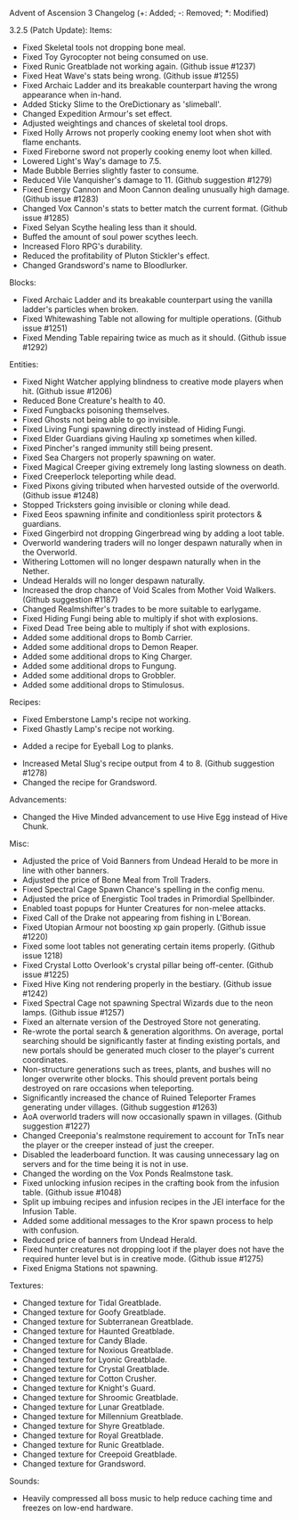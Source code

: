 Advent of Ascension 3 Changelog
(+: Added; -: Removed; *: Modified)

3.2.5 (Patch Update):
Items:
* Fixed Skeletal tools not dropping bone meal.
* Fixed Toy Gyrocopter not being consumed on use.
* Fixed Runic Greatblade not working again. (Github issue #1237)
* Fixed Heat Wave's stats being wrong. (Github issue #1255)
* Fixed Archaic Ladder and its breakable counterpart having the wrong appearance when in-hand.
* Added Sticky Slime to the OreDictionary as 'slimeball'.
* Changed Expedition Armour's set effect.
* Adjusted weightings and chances of skeletal tool drops.
* Fixed Holly Arrows not properly cooking enemy loot when shot with flame enchants.
* Fixed Fireborne sword not properly cooking enemy loot when killed.
* Lowered Light's Way's damage to 7.5.
* Made Bubble Berries slightly faster to consume.
* Reduced Vile Vanquisher's damage to 11. (Github suggestion #1279)
* Fixed Energy Cannon and Moon Cannon dealing unusually high damage. (Github issue #1283)
* Changed Vox Cannon's stats to better match the current format. (Github issue #1285)
* Fixed Selyan Scythe healing less than it should.
* Buffed the amount of soul power scythes leech.
* Increased Floro RPG's durability.
* Reduced the profitability of Pluton Stickler's effect.
* Changed Grandsword's name to Bloodlurker.

Blocks:
* Fixed Archaic Ladder and its breakable counterpart using the vanilla ladder's particles when broken.
* Fixed Whitewashing Table not allowing for multiple operations. (Github issue #1251)
* Fixed Mending Table repairing twice as much as it should. (Github issue #1292)

Entities:
* Fixed Night Watcher applying blindness to creative mode players when hit. (Github issue #1206)
* Reduced Bone Creature's health to 40.
* Fixed Fungbacks poisoning themselves.
* Fixed Ghosts not being able to go invisible.
* Fixed Living Fungi spawning directly instead of Hiding Fungi.
* Fixed Elder Guardians giving Hauling xp sometimes when killed.
* Fixed Pincher's ranged immunity still being present.
* Fixed Sea Chargers not properly spawning on water.
* Fixed Magical Creeper giving extremely long lasting slowness on death.
* Fixed Creeperlock teleporting while dead.
* Fixed Pixons giving tributed when harvested outside of the overworld. (Github issue #1248)
* Stopped Tricksters going invisible or cloning while dead.
* Fixed Eeos spawning infinite and conditionless spirit protectors & guardians.
* Fixed Gingerbird not dropping Gingerbread wing by adding a loot table.
* Overworld wandering traders will no longer despawn naturally when in the Overworld.
* Withering Lottomen will no longer despawn naturally when in the Nether.
* Undead Heralds will no longer despawn naturally.
* Increased the drop chance of Void Scales from Mother Void Walkers. (Github suggestion #1187)
* Changed Realmshifter's trades to be more suitable to earlygame.
* Fixed Hiding Fungi being able to multiply if shot with explosions. 
* Fixed Dead Tree being able to multiply if shot with explosions.
* Added some additional drops to Bomb Carrier.
* Added some additional drops to Demon Reaper.
* Added some additional drops to King Charger.
* Added some additional drops to Fungung.
* Added some additional drops to Grobbler.
* Added some additional drops to Stimulosus.

Recipes:
* Fixed Emberstone Lamp's recipe not working.
* Fixed Ghastly Lamp's recipe not working.
+ Added a recipe for Eyeball Log to planks.
* Increased Metal Slug's recipe output from 4 to 8. (Github suggestion #1278)
* Changed the recipe for Grandsword.

Advancements:
* Changed the Hive Minded advancement to use Hive Egg instead of Hive Chunk.

Misc:
* Adjusted the price of Void Banners from Undead Herald to be more in line with other banners.
* Adjusted the price of Bone Meal from Troll Traders.
* Fixed Spectral Cage Spawn Chance's spelling in the config menu.
* Adjusted the price of Energistic Tool trades in Primordial Spellbinder.
* Enabled toast popups for Hunter Creatures for non-melee attacks.
* Fixed Call of the Drake not appearing from fishing in L'Borean.
* Fixed Utopian Armour not boosting xp gain properly. (Github issue #1220)
* Fixed some loot tables not generating certain items properly. (Github issue 1218)
* Fixed Crystal Lotto Overlook's crystal pillar being off-center. (Github issue #1225)
* Fixed Hive King not rendering properly in the bestiary. (Github issue #1242)
* Fixed Spectral Cage not spawning Spectral Wizards due to the neon lamps. (Github issue #1257)
* Fixed an alternate version of the Destroyed Store not generating.
* Re-wrote the portal search & generation algorithms. On average, portal searching should be significantly faster at finding existing portals, and new portals should be generated much closer to the player's current coordinates.
* Non-structure generations such as trees, plants, and bushes will no longer overwrite other blocks. This should prevent portals being destroyed on rare occasions when teleporting.
* Significantly increased the chance of Ruined Teleporter Frames generating under villages. (Github suggestion #1263)
* AoA overworld traders will now occasionally spawn in villages. (Github suggestion #1227)
* Changed Creeponia's realmstone requirement to account for TnTs near the player or the creeper instead of just the creeper.
* Disabled the leaderboard function. It was causing unnecessary lag on servers and for the time being it is not in use.
* Changed the wording on the Vox Ponds Realmstone task.
* Fixed unlocking infusion recipes in the crafting book from the infusion table. (Github issue #1048)
* Split up imbuing recipes and infusion recipes in the JEI interface for the Infusion Table.
* Added some additional messages to the Kror spawn process to help with confusion.
* Reduced price of banners from Undead Herald.
* Fixed hunter creatures not dropping loot if the player does not have the required hunter level but is in creative mode. (Github issue #1275)
* Fixed Enigma Stations not spawning.

Textures:
* Changed texture for Tidal Greatblade.
* Changed texture for Goofy Greatblade.
* Changed texture for Subterranean Greatblade.
* Changed texture for Haunted Greatblade.
* Changed texture for Candy Blade.
* Changed texture for Noxious Greatblade.
* Changed texture for Lyonic Greatblade.
* Changed texture for Crystal Greatblade.
* Changed texture for Cotton Crusher.
* Changed texture for Knight's Guard.
* Changed texture for Shroomic Greatblade.
* Changed texture for Lunar Greatblade.
* Changed texture for Millennium Greatblade.
* Changed texture for Shyre Greatblade.
* Changed texture for Royal Greatblade.
* Changed texture for Runic Greatblade.
* Changed texture for Creepoid Greatblade.
* Changed texture for Grandsword.

Sounds:
* Heavily compressed all boss music to help reduce caching time and freezes on low-end hardware.
